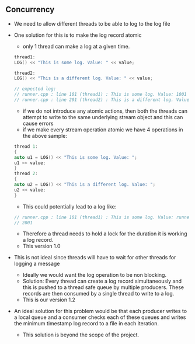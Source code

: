 
## Concurrency

* We need to allow different threads to be able to log to the log file
* One solution for this is to make the log record atomic
    - only 1 thread can make a log at a given time.

    ``` c++
    thread1:
    LOG() << "This is some log. Value: " << value;

    thread2:
    LOG() << "This is a different log. Value: " << value;

    // expected log:
    // runner.cpp : line 101 (thread1) : This is some log. Value: 1001
    // runner.cpp : line 201 (thread2) : This is a different log. Value: 2001
    ```

    - if we do not introduce any atomic actions, then both the threads can
    attempt to write to the same underlying stream object and this can cause
    errors
    - if we make every stream operation atomic we have 4 operations in
    the above sample:

    ``` c++
    thread 1:
    {
    auto u1 = LOG() << "This is some log. Value: ";
    u1 << value;
    }
    thread 2:
    {
    auto u2 = LOG() << "This is a different log. Value: ";
    u2 << value;
    }
    ```

    - This could potentially lead to a log like:

    ``` c++
    // runner.cpp : line 101 (thread1) : This is some log. Value: runner.cpp : line 201 (thread2) : This is a different log. Value: 1001
    // 2001    
    ```

    - Therefore a thread needs to hold a lock for the duration it is working a log record.
    - This version 1.0
* This is not ideal since threads will have to wait for other threads for logging a message
    - Ideally we would want the log operation to be non blocking.
    - Solution: Every thread can create a log record simultaneously and this is pushed to
    a thread safe queue by multiple producers. These records are then consumed by a single
    thread to write to a log.
    - This is our version 1.2
* An ideal solution for this problem would be that each producer writes to a local queue
and a consumer checks each of these queues and writes the minimum timestamp log record to
a file in each iteration.
    - This solution is beyond the scope of the project.
